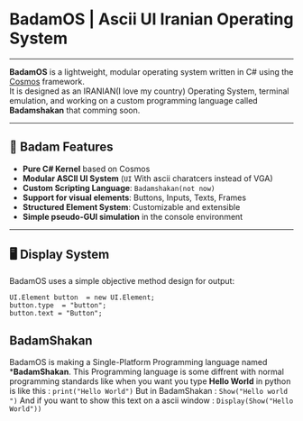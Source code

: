 # BadamOS |  Ascii UI Iranian Operating System 
----------------------------------------------
**BadamOS** is a lightweight, modular operating system written in C# using the [Cosmos](https://gocosmos.org/) framework.  
It is designed as an IRANIAN(I love my country) Operating System, terminal emulation, and working on a custom programming language called **Badamshakan** that comming soon.

---

## 🌱 Badam Features

- **Pure C# Kernel** based on Cosmos
- **Modular ASCII UI System** (`UI` With ascii charatcers instead of VGA)
- **Custom Scripting Language**: `Badamshakan(not now)`
- **Support for visual elements**: Buttons, Inputs, Texts, Frames
- **Structured Element System**: Customizable and extensible
- **Simple pseudo-GUI simulation** in the console environment

---

## 🖥️ Display System

BadamOS uses a simple objective method design for output:

```text
UI.Element button  = new UI.Element;
button.type  = "button";
button.text = "Button";
```
## BadamShakan 

BadamOS is making a Single-Platform Programming language named ***BadamShakan**. This Programming language is some diffrent with normal programming standards like when you want you type **Hello World** in python is like this : 
`print("Hello World")`
But in BadamShakan : 
`Show("Hello world ")`
And if you want to show this text on a ascii window :
`Display(Show("Hello World"))`

